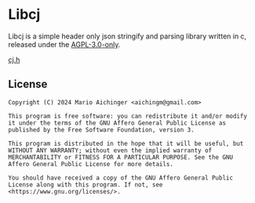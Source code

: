 # Libcj

Libcj is a simple header only json stringify and parsing library written in c, released under the [AGPL-3.0-only](https://spdx.org/licenses/AGPL-3.0-only.html).

[cj.h](./cj.h)

## License

```
Copyright (C) 2024 Mario Aichinger <aichingm@gmail.com>

This program is free software: you can redistribute it and/or modify it under the terms of the GNU Affero General Public License as published by the Free Software Foundation, version 3.

This program is distributed in the hope that it will be useful, but WITHOUT ANY WARRANTY; without even the implied warranty of MERCHANTABILITY or FITNESS FOR A PARTICULAR PURPOSE. See the GNU Affero General Public License for more details.

You should have received a copy of the GNU Affero General Public License along with this program. If not, see <https://www.gnu.org/licenses/>.

```

